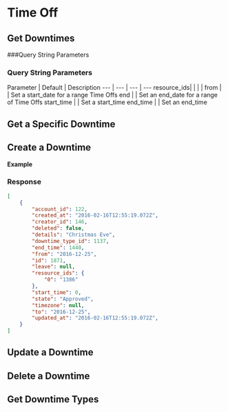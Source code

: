 # Time Off

## Get Downtimes

###Query String Parameters
### Query String Parameters

Parameter | Default | Description
--- | --- | --- | ---
 resource_ids| | | |
from | | Set a start_date for a range Time Offs
end | | Set an end_date for a range of Time Offs
start_time | | Set a start_time 
end_time | | Set an end_time


## Get a Specific Downtime

## Create a Downtime
**Example**

### Response

```json
[
	{
		"account_id": 122,
		"created_at": "2016-02-16T12:55:19.072Z",
		"creator_id": 146,
		"deleted": false,
		"details": "Christmas Eve",
		"downtime_type_id": 1137,
		"end_time": 1440,
		"from": "2016-12-25",
		"id": 1871,
		"leave": null,
		"resource_ids": {
			"0": "1386"
		},
		"start_time": 0,
		"state": "Approved",
		"timezone": null,
		"to": "2016-12-25",
		"updated_at": "2016-02-16T12:55:19.072Z",
	}
]
```

## Update a Downtime
## Delete a Downtime

## Get Downtime Types